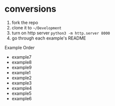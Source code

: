 # conversions

1. fork the repo
2. clone it to `~/Development`
3. turn on http server `python3 -m http.server 8000`
4. go through each example's README

Example Order

- example7
- example8
- example9
- example1
- example2
- example3
- example4
- example5
- example6
